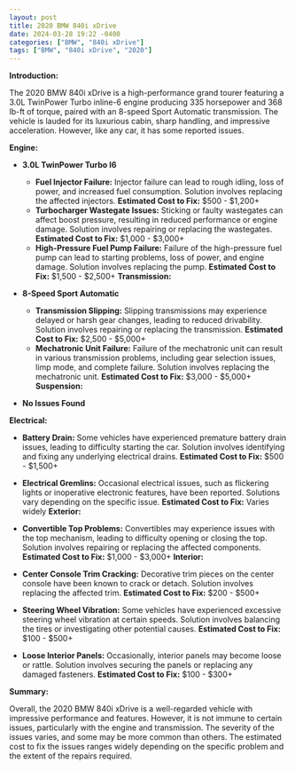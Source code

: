 ```yaml
---
layout: post
title: 2020 BMW 840i xDrive
date: 2024-03-28 19:22 -0400
categories: ["BMW", "840i xDrive"]
tags: ["BMW", "840i xDrive", "2020"]
---
```

**Introduction:**

The 2020 BMW 840i xDrive is a high-performance grand tourer featuring a 3.0L TwinPower Turbo inline-6 engine producing 335 horsepower and 368 lb-ft of torque, paired with an 8-speed Sport Automatic transmission. The vehicle is lauded for its luxurious cabin, sharp handling, and impressive acceleration. However, like any car, it has some reported issues.

**Engine:**

* **3.0L TwinPower Turbo I6**

    * **Fuel Injector Failure:** Injector failure can lead to rough idling, loss of power, and increased fuel consumption. Solution involves replacing the affected injectors. **Estimated Cost to Fix:** $500 - $1,200+
    * **Turbocharger Wastegate Issues:** Sticking or faulty wastegates can affect boost pressure, resulting in reduced performance or engine damage. Solution involves repairing or replacing the wastegates. **Estimated Cost to Fix:** $1,000 - $3,000+
    * **High-Pressure Fuel Pump Failure:** Failure of the high-pressure fuel pump can lead to starting problems, loss of power, and engine damage. Solution involves replacing the pump. **Estimated Cost to Fix:** $1,500 - $2,500+
**Transmission:**

* **8-Speed Sport Automatic**

    * **Transmission Slipping:** Slipping transmissions may experience delayed or harsh gear changes, leading to reduced drivability. Solution involves repairing or replacing the transmission. **Estimated Cost to Fix:** $2,500 - $5,000+
    * **Mechatronic Unit Failure:** Failure of the mechatronic unit can result in various transmission problems, including gear selection issues, limp mode, and complete failure. Solution involves replacing the mechatronic unit. **Estimated Cost to Fix:** $3,000 - $5,000+
**Suspension:**

* **No Issues Found**

**Electrical:**

* **Battery Drain:** Some vehicles have experienced premature battery drain issues, leading to difficulty starting the car. Solution involves identifying and fixing any underlying electrical drains. **Estimated Cost to Fix:** $500 - $1,500+
* **Electrical Gremlins:** Occasional electrical issues, such as flickering lights or inoperative electronic features, have been reported. Solutions vary depending on the specific issue. **Estimated Cost to Fix:** Varies widely
**Exterior:**

* **Convertible Top Problems:** Convertibles may experience issues with the top mechanism, leading to difficulty opening or closing the top. Solution involves repairing or replacing the affected components. **Estimated Cost to Fix:** $1,000 - $3,000+
**Interior:**

* **Center Console Trim Cracking:** Decorative trim pieces on the center console have been known to crack or detach. Solution involves replacing the affected trim. **Estimated Cost to Fix:** $200 - $500+
* **Steering Wheel Vibration:** Some vehicles have experienced excessive steering wheel vibration at certain speeds. Solution involves balancing the tires or investigating other potential causes. **Estimated Cost to Fix:** $100 - $500+
* **Loose Interior Panels:** Occasionally, interior panels may become loose or rattle. Solution involves securing the panels or replacing any damaged fasteners. **Estimated Cost to Fix:** $100 - $300+

**Summary:**

Overall, the 2020 BMW 840i xDrive is a well-regarded vehicle with impressive performance and features. However, it is not immune to certain issues, particularly with the engine and transmission. The severity of the issues varies, and some may be more common than others. The estimated cost to fix the issues ranges widely depending on the specific problem and the extent of the repairs required.
